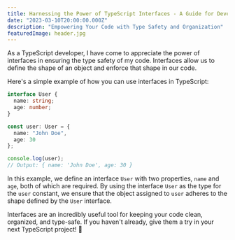 ```yaml
---
title: Harnessing the Power of TypeScript Interfaces - A Guide for Developers
date: "2023-03-10T20:00:00.000Z"
description: "Empowering Your Code with Type Safety and Organization"
featuredImage: header.jpg
---
```


As a TypeScript developer, I have come to appreciate the power of interfaces in ensuring the type safety of my code. Interfaces allow us to define the shape of an object and enforce that shape in our code.

Here's a simple example of how you can use interfaces in TypeScript:

```ts
interface User {
  name: string;
  age: number;
}

const user: User = {
  name: "John Doe",
  age: 30
};

console.log(user);
// Output: { name: 'John Doe', age: 30 }
```

In this example, we define an interface `User` with two properties, `name` and `age`, both of which are required. By using the interface `User` as the type for the `user` constant, we ensure that the object assigned to `user` adheres to the shape defined by the `User` interface.

Interfaces are an incredibly useful tool for keeping your code clean, organized, and type-safe. If you haven't already, give them a try in your next TypeScript project! 🚀
